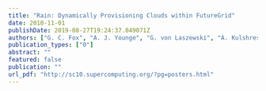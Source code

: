 ```yaml
---
title: "Rain: Dynamically Provisioning Clouds within FutureGrid"
date: 2010-11-01
publishDate: 2019-08-27T19:24:37.049071Z
authors: ["G. C. Fox", "A. J. Younge", "G. von Laszewski", "A. Kulshrestha", "F. Wang"]
publication_types: ["0"]
abstract: ""
featured: false
publication: ""
url_pdf: "http://sc10.supercomputing.org/?pg=posters.html"
---
```


